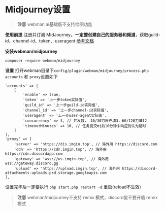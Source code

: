 # Midjourney设置

> **注意**
> webman ai基础版不支持绘图功能

**使用前提**
注册并订阅 MidJourney，**一定要创建自己的服务器和频道**，获取guild-id、channel-id、token、useragent [参考文档](https://www.workerman.net/a/1654)

**安装webman/midjourney**

```shell
composer require webman/midjourney
```

**设置**
打开webman目录下`config/plugin/webman/midjourney/process.php` `accounts` 和 `proxy`设置如下
```
'accounts' => [
    [
        'enable' => true,
        'token' => '上一步token实际值',
        'guild_id' => '上一步guild-id实际值',
        'channel_id' => '上一步channel-id实际值',
        'useragent' => '上一步user-agent实际值',
        'concurrency' => 3, // 并发数， 10/30刀账户填3，60/120刀填12
        'timeoutMinutes' => 10, // 任务提交mj后10分钟未响应则认为超时
    ]
],
'proxy' => [
    'server' => 'https://dis.imgin.top', // 海外用 https://discord.com
    'cdn' => 'https://cdn.imgin.top', // 海外用 https://cdn.discordapp.com
    'gateway' => 'wss://ws.imgin.top', // 海外用 wss://gateway.discord.gg
    'upload' => 'https://upload.imgin.top', // 海外用 https://discord-attachments-uploads-prd.storage.googleapis.com
],
```

设置完毕后一定要执行 `php start.php restart -d` 重启(reload不生效)

> **注意**
> webman/midjourney不支持 remix 模式，discord里不要开启 remix模式


